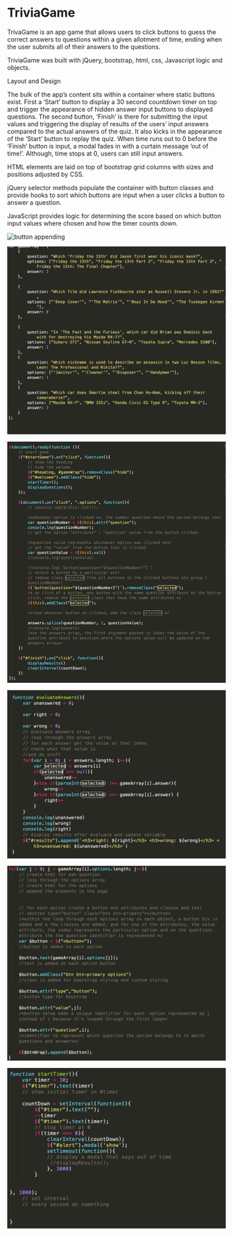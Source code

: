 # TriviaGame


 TrivaGame is an app game that allows users to click buttons to guess the correct answers to questions within a given allotment of time, ending when the user submits all of their answers to the questions.

TriviaGame was built with jQuery, bootstrap, html, css, Javascript logic and objects.


Layout and Design

The bulk of the app’s content sits within a container where static buttons exist. First a ‘Start’ button to display a 30 second countdown timer on top and trigger the appearance of hidden answer input buttons to displayed questions. The second button, ‘Finish’ is there for submitting the input values and triggering the display of results of the users’ input answers compared to the actual answers of the quiz. It also kicks in the appearance of the ‘Start’ button to replay the quiz. When time runs out to 0 before the ‘Finish’ button is input, a modal fades in with a curtain message ‘out of time!’. Although, time stops at 0, users can still input answers.

HTML elements are laid on top of bootstrap grid columns with sizes and positions adjusted by CSS. 


jQuery selector methods populate the container with button classes and  provide hooks to sort which buttons are input when a user clicks a button to answer a question.




JavaScript provides logic for determining the score based on which button input values where chosen and how the timer counts down.

![button appending](ibuttonappending.png)

![answer objects array](assets/images/answerobjectsarray.png)

![input hooks](assets/images/inputhooksforscores.png)

![compare answers](assets/images/compareanswers.png)

![populate buttons](assets/images/buttonpopultionwithattributes.png)

![timer function](assets/images/starttimerfunction.png)





 



 


 

